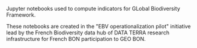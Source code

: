Jupyter notebooks used to compute indicators for GLobal Biodiversity Framework.

These notebooks are created in the "EBV operationalization pilot" initiative lead by the French Biodiversity data hub of DATA TERRA research infrastructure for French BON participation to GEO BON.
